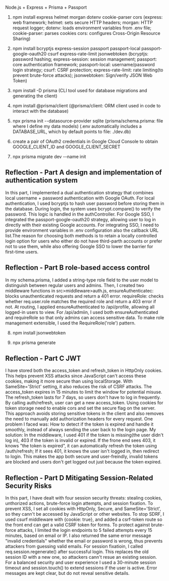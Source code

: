 Node.js + Express + Prisma + Passport

1. npm install express helmet morgan dotenv cookie-parser cors
   (express: web framework;
   helmet: sets secure HTTP headers;
   morgan: HTTP request logger;
   dotenv: loads environment variables from .env file;
   cookie-parser: parses cookies
   cors: configures Cross-Origin Resource Sharing)

2. npm install bcryptjs express-session passport passport-local passport-google-oauth20 csurf express-rate-limit jsonwebtoken
   (bcryptjs: password hashing;
   express-session: session management;
   passport: core authentication framework;
   passport-local: username/password login strategy;
   csurf: CSRF protection;
   express-rate-limit: rate limiting(to prevent brute-force attacks);
   jsonwebtoken: Sign/verify JSON Web Token)

3. npm install -D prisma
   (CLI tool used for database migrations and generating the client)

4. npm install @prisma/client
   (@prisma/client: ORM client used in code to interact with the database)

5. npx prisma init --datasource-provider sqlite
   (prisma/schema.prisma: file where I define my data models)
   (.env automatically includes a DATABASE_URL, which by default points to file: ./dev.db)

6. create a pair of OAuth2 credentials in Google Cloud Console to obtain GOOGLE_CLIENT_ID and GOOGLE_CLIENT_SECRET

7. npx prisma migrate dev --name init

## Reflection - Part A design and implementation of authentication system

In this part, I implemented a dual authentication strategy that combines local username + password authentication with Google OAuth. For local authentication, I used bcryptjs to hash user password before storing them in the database. During login, the system uses bcrypt.compare() to verify the password. This logic is handled in the authController. For Google SSO, I integrated the passport-google-oauth20 strategy, allowing user to log in directly with their existing Google accounts. For integrating SSO, I need to provide environment variables in .env configuration also the callback URL list.The reason for choosing both methods is to retain a locally controlled login option for users who either do not have third-parth accounts or prefer not to use them, while also offering Google SSO to lower the barrier for first-time users.

## Reflection - Part B role-based access control

In my schema.prisma, I added a string-type role field to the user model to distinguish between regular users and admins. Then, I created two middleware functions in src>middleware>auth.js, ensureAuthenticatec: blocks unauthenticated requests and return a 401 error. requireRole: checks whether req.user.role matches the required role and return a 403 error if not.
At routing, I applied ensureAuthenticated to /api/profile, allowing all logged-in users to view. For /api/admiin, I used both ensureAuthenticated and requireRole so that only admins can access sensitive data. To make role management extensible, I used the RequireRole('role') pattern.

8. npm install jsonwebtoken

9. npx prisma generate

## Reflection - Part C JWT

I have stored both the access_token and refresh_token in HttpOnly cookies. This helps prevent XSS attacks since JavaScript can't access these cookies, making it more secure than using localStorage. With SameSite='Strict' setting, it also reduces the risk of CSRF attacks.
The access_token expires in 15 minutes to limit the window for potential misuse. The refresh_token lasts for 7 days, so users don't have to log in frequently. By calling auth/refresh, user can get a new access_token. Using cookies for token storage need to enable cors and set the secure flag on the server. This approach avoids storing sensitive tokens in the client and also removes the need to manually add authorization headers for every request.
One problem I faced was: How to detect if the token is expired and handle it smoothly, instead of always sending the user back to the login page. My solution: In the middleware, I used 401 if the token is missing(the user didn't log in), 403 if the token is invalid or expired. If the frone end sees 403, it knows "the token is expired", it can automatically refresh the token using /auth/refresh; If it sees 401, it knows the user isn't logged in, then redirect to login. This makes the app both secure and user-freindly, invalid tokens are blocked and users don't get logged out just because the token expired.

## Reflection - Part D Mitigating Session-Related Security Risks

In this part, I have dealt with four session security threats: stealing cookies, unthorized actions, brute-force login attempts, and session fixation.
To prevent XSS, I set all cookies with HttpOnly, Secure, and SameSite='Strict', so they cann't be accessed by JavaScript or other websites.
To stop SDRF, I used csurf middleware with {cookie: true}, and added a csrf-token route so the front end can get a valid CSRF token for forms.
To protect against brute-force attacks, I limited the login endpoints to 5 failed attempts every 15 minutes, based on email or IP. I also returned the same error message "invalid credentials" whether the email or password is wrong, thus prevents attackers from guessing valid emails.
For session fixatioin, I called req.session.regenerate() after successful login. This replaces the old session ID with a new one, so attackers cann't resue an existing session.
For a balanced security and user experience I used a 30-minute session timeout and session.touch() to extend sessions if the user is active. Error messages are kept clear, but do not reveal sensitive details.

